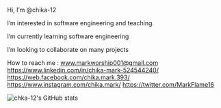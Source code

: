 Hi, I’m @chika-12

I’m interested in software engineering and teaching.

I’m currently learning software engineering

I’m looking to collaborate on many projects

How to reach me : www.markworship001@gmail.com
https://www.linkedin.com/in/chika-mark-524544240/
https://web.facebook.com/chika.mark.393/
https://www.instagram.com/chika.mark/
https://twitter.com/MarkFlame16


<!---
chika-12/chika-12 is a ✨ special ✨ repository because its `README.md` (this file) appears on your GitHub profile.
You can click the Preview link to take a look at your changes.
--->
![chka-12's GitHub stats](https://github-readme-stats.vercel.app/api?username=chika-12&show_icons=true&theme=radical)
